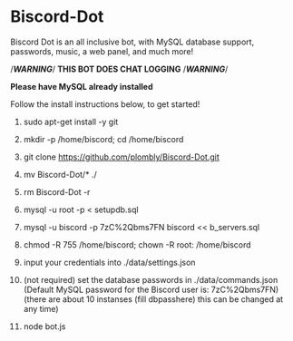 # Biscord-Dot

Biscord Dot is an all inclusive bot, with MySQL database support, passwords, music, a web panel, and much more!

/***WARNING***/ **THIS BOT DOES CHAT LOGGING** /***WARNING***/

**Please have MySQL already installed**

Follow the install instructions below, to get started!

1. sudo apt-get install -y git

2. mkdir -p /home/biscord; cd /home/biscord

2. git clone https://github.com/plombly/Biscord-Dot.git

3. mv Biscord-Dot/* ./

4. rm Biscord-Dot -r

5. mysql -u root -p < setupdb.sql

6. mysql -u biscord -p 7zC%2Qbms7FN biscord << b_servers.sql

7. chmod -R 755 /home/biscord; chown -R root: /home/biscord

8. input your credentials into ./data/settings.json

9. (not required) set the database passwords in ./data/commands.json (Default MySQL password for the Biscord user is: 7zC%2Qbms7FN)(there are about 10 instanses (fill dbpasshere) this can be changed at any time)

10. node bot.js
